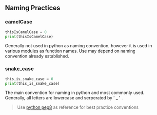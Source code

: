 ## **Naming Practices**

### **camelCase**

```python
thisIsCamelCase = 0
print(thisIsCamelCase)
```

Generally not used in python as naming convention, however
it is used in various modules as function names. Use may
depend on naming convention already established. 

### **snake_case**

```python
this_is_snake_case = 0
print(this_is_snake_case)
```

The main convention for naming in python and most commonly
used. Generally, all letters are lowercase and serperated by
' _ ' .

 
> Use [python pep8](https://peps.python.org/pep-0008/) as reference for best practice conventions